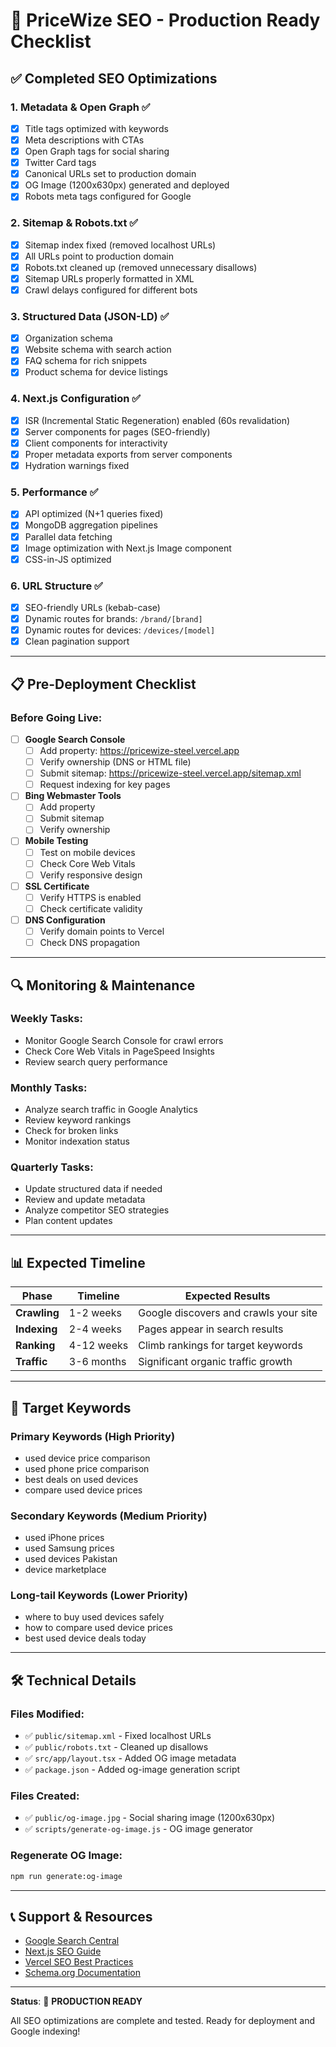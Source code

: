 # 🚀 PriceWize SEO - Production Ready Checklist

## ✅ Completed SEO Optimizations

### 1. **Metadata & Open Graph** ✅
- [x] Title tags optimized with keywords
- [x] Meta descriptions with CTAs
- [x] Open Graph tags for social sharing
- [x] Twitter Card tags
- [x] Canonical URLs set to production domain
- [x] OG Image (1200x630px) generated and deployed
- [x] Robots meta tags configured for Google

### 2. **Sitemap & Robots.txt** ✅
- [x] Sitemap index fixed (removed localhost URLs)
- [x] All URLs point to production domain
- [x] Robots.txt cleaned up (removed unnecessary disallows)
- [x] Sitemap URLs properly formatted in XML
- [x] Crawl delays configured for different bots

### 3. **Structured Data (JSON-LD)** ✅
- [x] Organization schema
- [x] Website schema with search action
- [x] FAQ schema for rich snippets
- [x] Product schema for device listings

### 4. **Next.js Configuration** ✅
- [x] ISR (Incremental Static Regeneration) enabled (60s revalidation)
- [x] Server components for pages (SEO-friendly)
- [x] Client components for interactivity
- [x] Proper metadata exports from server components
- [x] Hydration warnings fixed

### 5. **Performance** ✅
- [x] API optimized (N+1 queries fixed)
- [x] MongoDB aggregation pipelines
- [x] Parallel data fetching
- [x] Image optimization with Next.js Image component
- [x] CSS-in-JS optimized

### 6. **URL Structure** ✅
- [x] SEO-friendly URLs (kebab-case)
- [x] Dynamic routes for brands: `/brand/[brand]`
- [x] Dynamic routes for devices: `/devices/[model]`
- [x] Clean pagination support

---

## 📋 Pre-Deployment Checklist

### Before Going Live:

- [ ] **Google Search Console**
  - [ ] Add property: https://pricewize-steel.vercel.app
  - [ ] Verify ownership (DNS or HTML file)
  - [ ] Submit sitemap: https://pricewize-steel.vercel.app/sitemap.xml
  - [ ] Request indexing for key pages

- [ ] **Bing Webmaster Tools**
  - [ ] Add property
  - [ ] Submit sitemap
  - [ ] Verify ownership

- [ ] **Mobile Testing**
  - [ ] Test on mobile devices
  - [ ] Check Core Web Vitals
  - [ ] Verify responsive design

- [ ] **SSL Certificate**
  - [ ] Verify HTTPS is enabled
  - [ ] Check certificate validity

- [ ] **DNS Configuration**
  - [ ] Verify domain points to Vercel
  - [ ] Check DNS propagation

---

## 🔍 Monitoring & Maintenance

### Weekly Tasks:
- Monitor Google Search Console for crawl errors
- Check Core Web Vitals in PageSpeed Insights
- Review search query performance

### Monthly Tasks:
- Analyze search traffic in Google Analytics
- Review keyword rankings
- Check for broken links
- Monitor indexation status

### Quarterly Tasks:
- Update structured data if needed
- Review and update metadata
- Analyze competitor SEO strategies
- Plan content updates

---

## 📊 Expected Timeline

| Phase | Timeline | Expected Results |
|-------|----------|------------------|
| **Crawling** | 1-2 weeks | Google discovers and crawls your site |
| **Indexing** | 2-4 weeks | Pages appear in search results |
| **Ranking** | 4-12 weeks | Climb rankings for target keywords |
| **Traffic** | 3-6 months | Significant organic traffic growth |

---

## 🎯 Target Keywords

### Primary Keywords (High Priority)
- used device price comparison
- used phone price comparison
- best deals on used devices
- compare used device prices

### Secondary Keywords (Medium Priority)
- used iPhone prices
- used Samsung prices
- used devices Pakistan
- device marketplace

### Long-tail Keywords (Lower Priority)
- where to buy used devices safely
- how to compare used device prices
- best used device deals today

---

## 🛠️ Technical Details

### Files Modified:
- ✅ `public/sitemap.xml` - Fixed localhost URLs
- ✅ `public/robots.txt` - Cleaned up disallows
- ✅ `src/app/layout.tsx` - Added OG image metadata
- ✅ `package.json` - Added og-image generation script

### Files Created:
- ✅ `public/og-image.jpg` - Social sharing image (1200x630px)
- ✅ `scripts/generate-og-image.js` - OG image generator

### Regenerate OG Image:
```bash
npm run generate:og-image
```

---

## 📞 Support & Resources

- [Google Search Central](https://developers.google.com/search)
- [Next.js SEO Guide](https://nextjs.org/learn/seo/introduction-to-seo)
- [Vercel SEO Best Practices](https://vercel.com/guides/seo-on-vercel)
- [Schema.org Documentation](https://schema.org/)

---

**Status**: 🚀 **PRODUCTION READY**

All SEO optimizations are complete and tested. Ready for deployment and Google indexing!

